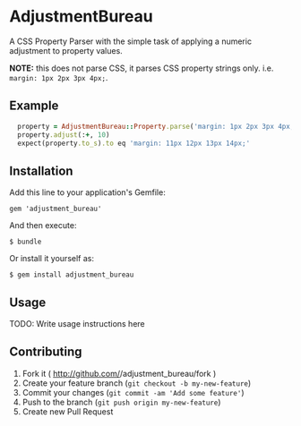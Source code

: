 # AdjustmentBureau

A CSS Property Parser with the simple task of applying a numeric adjustment to property values.  

**NOTE:** this does not parse CSS, it parses CSS property strings only. i.e. `margin: 1px 2px 3px 4px;`.

## Example

```ruby
  property = AdjustmentBureau::Property.parse('margin: 1px 2px 3px 4px;')
  property.adjust(:+, 10)
  expect(property.to_s).to eq 'margin: 11px 12px 13px 14px;'
```

## Installation

Add this line to your application's Gemfile:

    gem 'adjustment_bureau'

And then execute:

    $ bundle

Or install it yourself as:

    $ gem install adjustment_bureau

## Usage

TODO: Write usage instructions here

## Contributing

1. Fork it ( http://github.com/<my-github-username>/adjustment_bureau/fork )
2. Create your feature branch (`git checkout -b my-new-feature`)
3. Commit your changes (`git commit -am 'Add some feature'`)
4. Push to the branch (`git push origin my-new-feature`)
5. Create new Pull Request
